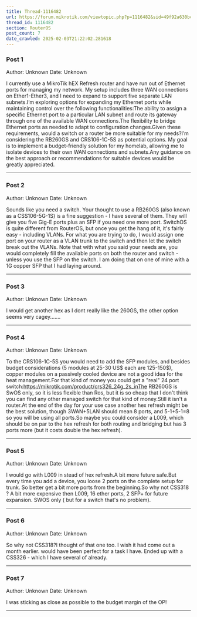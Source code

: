 ```yaml
---
title: Thread-1116482
url: https://forum.mikrotik.com/viewtopic.php?p=1116482&sid=49f92a630bc7970d8ca50523be880e8f#p1116482
thread_id: 1116482
section: RouterOS
post_count: 7
date_crawled: 2025-02-03T21:22:02.281618
---
```


### Post 1
Author: Unknown
Date: Unknown

I currently use a MikroTik hEX Refresh router and have run out of Ethernet ports for managing my network. My setup includes three WAN connections on Ether1-Ether3, and I need to expand to support five separate LAN subnets.I’m exploring options for expanding my Ethernet ports while maintaining control over the following functionalities:The ability to assign a specific Ethernet port to a particular LAN subnet and route its gateway through one of the available WAN connections.The flexibility to bridge Ethernet ports as needed to adapt to configuration changes.Given these requirements, would a switch or a router be more suitable for my needs?I’m considering the RB260GS and CRS106-1C-5S as potential options. My goal is to implement a budget-friendly solution for my homelab, allowing me to isolate devices to their own WAN connections and subnets.Any guidance on the best approach or recommendations for suitable devices would be greatly appreciated.

---
### Post 2
Author: Unknown
Date: Unknown

Sounds like you need a switch.  Your thought to use a RB260GS (also known as a CSS106-5G-1S) is a fine suggestion - I have several of them.  They will give you five Gig-E ports plus an SFP if you need one more port.  SwitchOS is quite different from RouterOS, but once you get the hang of it, it's fairly easy - including VLANs.  For what you are trying to do, I would assign one port on your router as a VLAN trunk to the switch and then let the switch break out the VLANs.  Note that with what you said your needs are, you would completely fill the available ports on both the router and switch - unless you use the SFP on the switch.  I am doing that on one of mine with a 1G copper SFP that I had laying around.

---
### Post 3
Author: Unknown
Date: Unknown

I would get another hex as I dont really like the 260GS, the other option seems very cagey.......

---
### Post 4
Author: Unknown
Date: Unknown

To the CRS106-1C-5S you would need to add the SFP modules, and besides budget considerations (5 modules at 25-30 US$ each are 125-150$), copper modules on a passively cooled device are not a good idea for the heat management.For that kind of money you could get a "real" 24 port switch:https://mikrotik.com/product/crs326_24g_2s_inThe RB260GS is SwOS only, so it is less flexible than Ros, but it is so cheap that I don't think you can find any other managed switch for that kind of money.Still it isn't a router.At the end of the day for your use case another hex refresh might be the best solution, though 3WAN+5LAN should mean 8 ports, and 5-1+5-1=8 so you will be using all ports.So maybe you could consider a L009, which should be on par to the hex refresh for both routing and bridging but has 3 ports more (but it costs double the hex refresh).

---
### Post 5
Author: Unknown
Date: Unknown

I would go with L009 in stead of hex refresh.A bit more future safe.But every time you add a device, you loose 2 ports on the complete setup for trunk. So better get a bit more ports from the beginning.So why not CSS318 ? A bit more expensive then L009, 16 ether ports, 2 SFP+ for future expansion. SWOS only ( but for a switch that's no problem).

---
### Post 6
Author: Unknown
Date: Unknown

So why not CSS318?I thought of that one too.  I wish it had come out a month earlier.  would have been perfect for a task I have.  Ended up with a CSS326 - which I have several of already.

---
### Post 7
Author: Unknown
Date: Unknown

I was sticking as close as possible to the budget margin of the OP!

---
